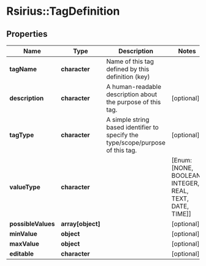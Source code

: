 # Rsirius::TagDefinition


## Properties
Name | Type | Description | Notes
------------ | ------------- | ------------- | -------------
**tagName** | **character** | Name of this tag defined by this definition (key) | 
**description** | **character** | A human-readable description about the purpose of this tag. | [optional] 
**tagType** | **character** | A simple string based identifier to specify the type/scope/purpose of this tag. | [optional] 
**valueType** | **character** |  | [Enum: [NONE, BOOLEAN, INTEGER, REAL, TEXT, DATE, TIME]] 
**possibleValues** | **array[object]** |  | [optional] 
**minValue** | **object** |  | [optional] 
**maxValue** | **object** |  | [optional] 
**editable** | **character** |  | [optional] 


